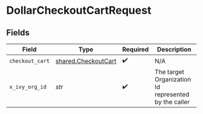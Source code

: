 # DollarCheckoutCartRequest


## Fields

| Field                                                      | Type                                                       | Required                                                   | Description                                                |
| ---------------------------------------------------------- | ---------------------------------------------------------- | ---------------------------------------------------------- | ---------------------------------------------------------- |
| `checkout_cart`                                            | [shared.CheckoutCart](../../models/shared/checkoutcart.md) | :heavy_check_mark:                                         | N/A                                                        |
| `x_ivy_org_id`                                             | *str*                                                      | :heavy_check_mark:                                         | The target Organization Id represented by the caller       |